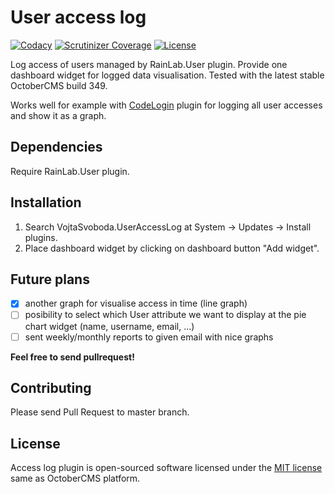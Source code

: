 # User access log

[![Codacy](https://img.shields.io/codacy/1ff45e2f65dc4986aabfb63eef43822f.svg)](https://www.codacy.com/app/vojtasvoboda/oc-useraccesslog-plugin)
[![Scrutinizer Coverage](https://img.shields.io/scrutinizer/g/vojtasvoboda/oc-useraccesslog-plugin.svg)](https://scrutinizer-ci.com/g/vojtasvoboda/oc-useraccesslog-plugin/?branch=master)
[![License](https://img.shields.io/badge/license-MIT-blue.svg)](https://github.com/vojtasvoboda/oc-useraccesslog-plugin/blob/master/LICENSE.md)

Log access of users managed by RainLab.User plugin. Provide one dashboard widget for logged data visualisation. Tested with the latest stable OctoberCMS build 349.

Works well for example with [CodeLogin](http://octobercms.com/plugin/vojtasvoboda-codelogin) plugin for logging all user accesses and show it as a graph.

## Dependencies

Require RainLab.User plugin.

## Installation

1. Search VojtaSvoboda.UserAccessLog at System -> Updates -> Install plugins.
2. Place dashboard widget by clicking on dashboard button "Add widget".

## Future plans

- [x] another graph for visualise access in time (line graph)
- [ ] posibility to select which User attribute we want to display at the pie chart widget (name, username, email, ...)
- [ ] sent weekly/monthly reports to given email with nice graphs

**Feel free to send pullrequest!**

## Contributing

Please send Pull Request to master branch.

## License

Access log plugin is open-sourced software licensed under the [MIT license](http://opensource.org/licenses/MIT) same as OctoberCMS platform.